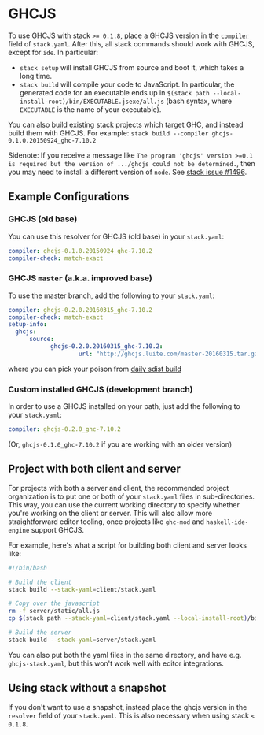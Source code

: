 # GHCJS

To use GHCJS with stack `>= 0.1.8`, place a GHCJS version in the [`compiler`](yaml_configuration.md#compiler) field of `stack.yaml`.  After this, all stack commands should work with GHCJS, except for `ide`.  In particular:

* `stack setup` will install GHCJS from source and boot it, which takes a long time.
* `stack build` will compile your code to JavaScript.  In particular, the generated code for an executable ends up in `$(stack path --local-install-root)/bin/EXECUTABLE.jsexe/all.js` (bash syntax, where `EXECUTABLE` is the name of your executable).

You can also build existing stack projects which target GHC, and instead build them with GHCJS.  For example: `stack build --compiler ghcjs-0.1.0.20150924_ghc-7.10.2`

Sidenote: If you receive a message like `The program 'ghcjs' version >=0.1 is
required but the version of .../ghcjs could not be determined.`, then you may
need to install a different version of `node`. See
[stack issue #1496](https://github.com/commercialhaskell/stack/issues/1496).

## Example Configurations

### GHCJS (old base)

You can use this resolver for GHCJS (old base) in your `stack.yaml`:

```yaml
compiler: ghcjs-0.1.0.20150924_ghc-7.10.2
compiler-check: match-exact
```

### GHCJS `master` (a.k.a. improved base)

To use the master branch, add the following to your `stack.yaml`:

```yaml
compiler: ghcjs-0.2.0.20160315_ghc-7.10.2
compiler-check: match-exact
setup-info:
  ghcjs:
      source:
            ghcjs-0.2.0.20160315_ghc-7.10.2:
                    url: "http://ghcjs.luite.com/master-20160315.tar.gz"
```

where you can pick your poison from  [daily sdist build](http://ghcjs.luite.com/)


### Custom installed GHCJS (development branch)

In order to use a GHCJS installed on your path, just add the following to your `stack.yaml`:

```yaml
compiler: ghcjs-0.2.0_ghc-7.10.2
```

(Or, `ghcjs-0.1.0_ghc-7.10.2` if you are working with an older version)

## Project with both client and server

For projects with both a server and client, the recommended project organization is to put one or both of your `stack.yaml` files in sub-directories.  This way, you can use the current working directory to specify whether you're working on the client or server.  This will also allow more straightforward editor tooling, once projects like `ghc-mod` and `haskell-ide-engine` support GHCJS.

For example, here's what a script for building both client and server looks like:

```bash
#!/bin/bash

# Build the client
stack build --stack-yaml=client/stack.yaml

# Copy over the javascript
rm -f server/static/all.js
cp $(stack path --stack-yaml=client/stack.yaml --local-install-root)/bin/client.jsexe/all.js server/static/all.js

# Build the server
stack build --stack-yaml=server/stack.yaml
```

You can also put both the yaml files in the same directory, and have e.g. `ghcjs-stack.yaml`, but this won't work well with editor integrations.

## Using stack without a snapshot

If you don't want to use a snapshot, instead place the ghcjs version in the `resolver` field of your `stack.yaml`.  This is also necessary when using stack `< 0.1.8`.
